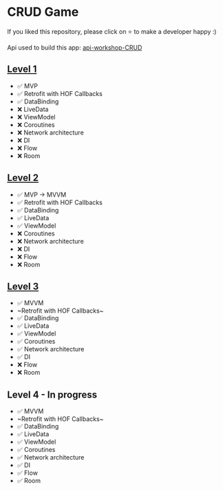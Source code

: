 # CRUD Game 

If you liked this repository, please click on ⭐️ to make a developer happy :)

Api used to build this app: [api-workshop-CRUD](https://github.com/Wottrich/api-workshop-CRUD)

## [Level 1](https://github.com/Wottrich/android-workshop-CRUD/tree/feature/level_1)
- ✅ MVP
- ✅ Retrofit with HOF Callbacks
- ✅ DataBinding
- ❌ LiveData
- ❌ ViewModel
- ❌ Coroutines 
- ❌ Network architecture
- ❌ DI
- ❌ Flow
- ❌ Room

## [Level 2](https://github.com/Wottrich/android-workshop-CRUD/tree/feature/level_2)
- ✅ MVP -> MVVM
- ✅ Retrofit with HOF Callbacks
- ✅ DataBinding
- ✅ LiveData
- ✅ ViewModel
- ❌ Coroutines 
- ❌ Network architecture
- ❌ DI
- ❌ Flow
- ❌ Room

## [Level 3](https://github.com/Wottrich/android-workshop-CRUD/tree/feature/level_3)
- ✅ MVVM
- ~Retrofit with HOF Callbacks~
- ✅ DataBinding
- ✅ LiveData
- ✅ ViewModel
- ✅ Coroutines 
- ✅ Network architecture
- ✅ DI
- ❌ Flow
- ❌ Room

## Level 4 - In progress
- ✅ MVVM
- ~Retrofit with HOF Callbacks~
- ✅ DataBinding
- ✅ LiveData
- ✅ ViewModel
- ✅ Coroutines 
- ✅ Network architecture
- ✅ DI
- ✅ Flow
- ✅ Room
